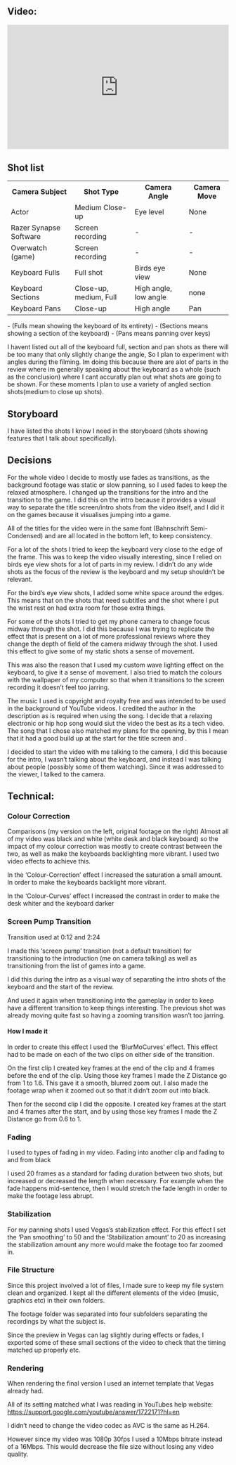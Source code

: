 <style>
  .resp-container {
    position: relative;
    overflow: hidden;
    padding-top: 56.25%;
}
  .resp-iframe {
    position: absolute;
    top: 0;
    left: 0;
    width: 100%;
    height: 100%;
    border: 0;
}
</style>

## Video:
<div class="resp-container">
<iframe class="resp-iframe" src="https://www.youtube.com/embed/-JR7h4kgNoM" frameborder="0" allow="accelerometer; autoplay; encrypted-media; gyroscope; picture-in-picture" allowfullscreen></iframe>
</div>


## Shot list
<table>
	<tr>
    		<th>Camera Subject</th>
    		<th>Shot Type</th>
		<th>Camera Angle</th>
		<th>Camera Move</th>
	</tr>
	<tr>
		<td>Actor</td>
    		<td>Medium Close-up</td>
    		<td>Eye level</td>
    		<td>None</td>
 	</tr>
  	<tr>
		<td>Razer Synapse Software</td>
    		<td>Screen recording</td>
    		<td>-</td>
    		<td>-</td>
  	</tr>
    	<tr>
		<td>Overwatch (game)</td>
    		<td>Screen recording</td>
    		<td>-</td>
    		<td>-</td>
  	</tr>
    	<tr>
		<td>Keyboard Fulls</td>
    		<td>Full shot</td>
    		<td>Birds eye view</td>
    		<td>None</td>
  	</tr>
    	<tr>
		<td>Keyboard Sections</td>
    		<td>Close-up, medium, Full</td>
    		<td>High angle, low angle</td>
    		<td>none</td>
  	</tr>
      	<tr>
		<td>Keyboard Pans</td>
    		<td>Close-up</td>
    		<td>High angle</td>
    		<td>Pan</td>
  	</tr>
</table>
- (Fulls mean showing the keyboard of its entirety)
- (Sections means showing a section of the keyboard)
- (Pans means panning over keys)

I havent listed out all of the keyboard full, section and pan shots as there will be too many that only slightly change the angle, So I plan to experiment with angles during the filming. Im doing this because there are alot of parts in the review where im generally speaking about the keyboard as a whole (such as the conclusion) where I cant accuratly plan out what shots are going to be shown. For these moments I plan to use a variety of angled section shots(medium to close up shots).

## Storyboard

I have listed the shots I know I need in the storyboard (shots showing features that I talk about specifically). 

## Decisions

For the whole video I decide to mostly use fades as transitions, as the background footage was static or slow panning, so I used fades to keep the relaxed atmosphere. I changed up the transitions for the intro and the transition to the game. I did this on the intro because it provides a visual way to separate the title screen/intro shots from the video itself, and I did it on the games because it visualises jumping into a game.

All of the titles for the video were in the same font (Bahnschrift Semi-Condensed) and are all located in the bottom left, to keep consistency.

For a lot of the shots I tried to keep the keyboard very close to the edge of the frame. This was to keep the video visually interesting, since I relied on birds eye view shots for a lot of parts in my review. I didn’t do any wide shots as the focus of the review is the keyboard and my setup shouldn’t be relevant. 

For the bird’s eye view shots, I added some white space around the edges. This means that on the shots that need subtitles and the shot where I put the wrist rest on had extra room for those extra things.

For some of the shots I tried to get my phone camera to change focus midway through the shot. I did this because I was trying to replicate the effect that is present on a lot of more professional reviews where they change the depth of field of the camera midway through the shot. I used this effect to give some of my static shots a sense of movement.

This was also the reason that I used my custom wave lighting effect on the keyboard, to give it a sense of movement. I also tried to match the colours with the wallpaper of my computer so that when it transitions to the screen recording it doesn’t feel too jarring.

The music I used is copyright and royalty free and was intended to be used in the background of YouTube videos. I credited the author in the description as is required when using the song. I decide that a relaxing electronic or hip hop song would siut the video the best as its a tech video. The song that I chose also matched my plans for the opening, by this I mean that it had a good build up at the start for the title screen and .

I decided to start the video with me talking to the camera, I did this because for the intro, I wasn’t talking about the keyboard, and instead I was talking about people (possibly some of them watching). Since it was addressed to the viewer, I talked to the camera.

## Technical:

### Colour Correction

Comparisons (my version on the left, original footage on the right)
Almost all of my video was black and white (white desk and black keyboard) so the impact of my colour correction was mostly to create contrast between the two, as well as make the keyboards backlighting more vibrant. I used two video effects to achieve this.

In the ‘Colour-Correction’ effect I increased the saturation a small amount. In order to make the keyboards backlight more vibrant.

In the ‘Colour-Curves’ effect I increased the contrast in order to make the desk whiter and the keyboard darker


### Screen Pump Transition

Transition used at 0:12 and 2:24

I made this ‘screen pump’ transition (not a default transition) for transitioning to the introduction (me on camera talking) as well as transitioning from the list of games into a game.

I did this during the intro as a visual way of separating the intro shots of the keyboard and the start of the review.

And used it again when transitioning into the gameplay in order to keep have a different transition to keep things interesting. The previous shot was already moving quite fast so having a zooming transition wasn’t too jarring.

#### How I made it

In order to create this effect I used the ‘BlurMoCurves’ effect. This effect had to be made on each of the two clips on either side of the transition.

On the first clip I created key frames at the end of the clip and 4 frames before the end of the clip. Using those key frames I made the Z Distance go from 1 to 1.6. This gave it a smooth, blurred zoom out. I also made the footage wrap when it zoomed out so that it didn’t zoom out into black.

Then for the second clip I did the opposite. I created key frames at the start and 4 frames after the start, and by using those key frames I made the Z Distance go from 0.6 to 1.

### Fading

I used to types of fading in my video. Fading into another clip and fading to and from black

I used 20 frames as a standard for fading duration between two shots, but increased or decreased the length when necessary. For example when the fade happens mid-sentence, then I would stretch the fade length in order to make the footage less abrupt.

### Stabilization

For my panning shots I used Vegas’s stabilization effect. For this effect I set the ‘Pan smoothing’ to 50 and the ‘Stabilization amount’ to 20 as increasing the stabilization amount any more would make the footage too far zoomed in.


### File Structure

Since this project involved a lot of files, I made sure to keep my file system clean and organized. I kept all the different elements of the video (music, graphics etc) in their own folders.

The footage folder was separated into four subfolders separating the recordings by what the subject is. 

Since the preview in Vegas can lag slightly during effects or fades, I exported some of these small sections of the video to check that the timing matched up properly etc.

### Rendering

When rendering the final version I used an internet template that Vegas already had. 

All of its setting matched what I was reading in YouTubes help website:
https://support.google.com/youtube/answer/1722171?hl=en

I didn’t need to change the video codec as AVC is the same as H.264.

However since my video was 1080p 30fps I used a 10Mbps bitrate instead of a 16Mbps. This would decrease the file size without losing any video quality.

